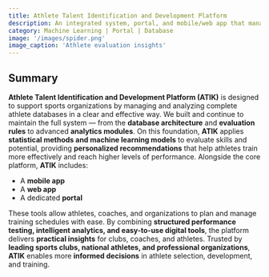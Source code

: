 ```yaml
---
title: Athlete Talent Identification and Development Platform
description: An integrated system, portal, and mobile/web app that manages athlete data, applies evaluation rules, and leverages advanced analytics to guide training and talent development.
category: Machine Learning | Portal | Database
image: '/images/spider.png'
image_caption: 'Athlete evaluation insights'
---
```


## Summary

**Athlete Talent Identification and Development Platform (ATIK)** is designed to support sports organizations by managing and analyzing complete athlete databases in a clear and effective way. We built and continue to maintain the full system — from the **database architecture** and **evaluation rules** to advanced **analytics modules**. On this foundation, **ATIK** applies **statistical methods and machine learning models** to evaluate skills and potential, providing **personalized recommendations** that help athletes train more effectively and reach higher levels of performance. Alongside the core platform, **ATIK** includes:  
- A **mobile app**  
- A **web app**  
- A dedicated **portal**  

These tools allow athletes, coaches, and organizations to plan and manage training schedules with ease. By combining **structured performance testing, intelligent analytics, and easy-to-use digital tools**, the platform delivers **practical insights** for clubs, coaches, and athletes. Trusted by **leading sports clubs, national athletes, and professional organizations**, **ATIK** enables more **informed decisions** in athlete selection, development, and training.  
